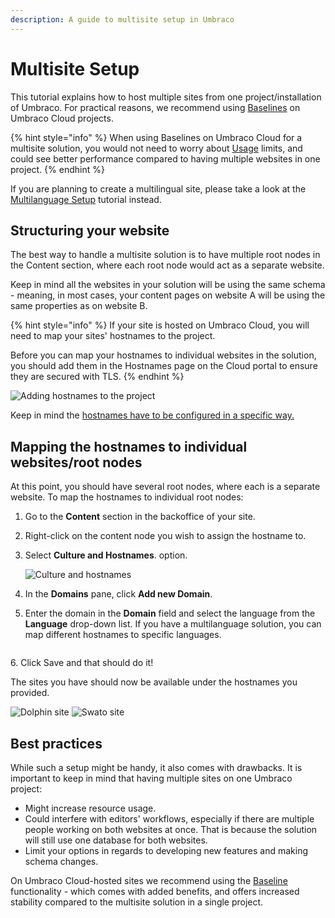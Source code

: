 ```yaml
---
description: A guide to multisite setup in Umbraco
---
```


# Multisite Setup

This tutorial explains how to host multiple sites from one project/installation of Umbraco. For practical reasons, we recommend using [Baselines](https://docs.umbraco.com/umbraco-cloud/getting-started/baselines) on Umbraco Cloud projects.

{% hint style="info" %}
When using Baselines on Umbraco Cloud for a multisite solution, you would not need to worry about [Usage](https://docs.umbraco.com/umbraco-cloud/set-up/project-settings/usage) limits, and could see better performance compared to having multiple websites in one project.
{% endhint %}

If you are planning to create a multilingual site, please take a look at the [Multilanguage Setup](multilanguage-setup.md) tutorial instead.

## Structuring your website

The best way to handle a multisite solution is to have multiple root nodes in the Content section, where each root node would act as a separate website.

Keep in mind all the websites in your solution will be using the same schema - meaning, in most cases, your content pages on website A will be using the same properties as on website B.

{% hint style="info" %}
If your site is hosted on Umbraco Cloud, you will need to map your sites' hostnames to the project.

Before you can map your hostnames to individual websites in the solution, you should add them in the Hostnames page on the Cloud portal to ensure they are secured with TLS.
{% endhint %}

![Adding hostnames to the project](images/1-addinghostnames.png)

Keep in mind the [hostnames have to be configured in a specific way.](https://docs.umbraco.com/umbraco-cloud/set-up/project-settings/manage-hostnames)

## Mapping the hostnames to individual websites/root nodes

At this point, you should have several root nodes, where each is a separate website. To map the hostnames to individual root nodes:

1. Go to the **Content** section in the backoffice of your site.
2. Right-click on the content node you wish to assign the hostname to.
3.  Select **Culture and Hostnames**. option.

    ![Culture and hostnames](images/2-culturehostnames-v10.png)
4. In the **Domains** pane, click **Add new Domain**.
5. Enter the domain in the **Domain** field and select the language from the **Language** drop-down list. If you have a multilanguage solution, you can map different hostnames to specific languages.

<figure><img src="images/3-culturehostnamesp2-v10.png" alt=""><figcaption></figcaption></figure>

6\. Click Save and that should do it!

The sites you have should now be available under the hostnames you provided.

![Dolphin site](images/6-dolphins.png) ![Swato site](images/7-swato.png)

## Best practices

While such a setup might be handy, it also comes with drawbacks. It is important to keep in mind that having multiple sites on one Umbraco project:

* Might increase resource usage.
* Could interfere with editors' workflows, especially if there are multiple people working on both websites at once. That is because the solution will still use one database for both websites.
* Limit your options in regards to developing new features and making schema changes.

On Umbraco Cloud-hosted sites we recommend using the [Baseline](https://docs.umbraco.com/umbraco-cloud/getting-started/baselines) functionality - which comes with added benefits, and offers increased stability compared to the multisite solution in a single project.
